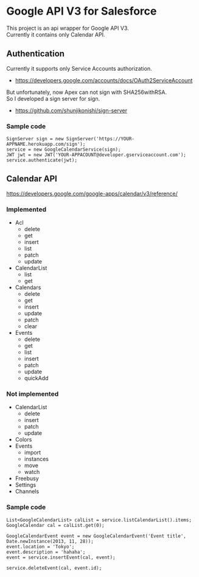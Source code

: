# Google API V3 for Salesforce

This project is an api wrapper for Google API V3.  
Currently it contains only Calendar API.

## Authentication
Currently it supports only Service Accounts authorization.

- https://developers.google.com/accounts/docs/OAuth2ServiceAccount

But unfortunately, now Apex can not sign with SHA256withRSA.  
So I developed a sign server for sign.

- https://github.com/shunjikonishi/sign-server

### Sample code
    SignServer sign = new SignServer('https://YOUR-APPNAME.herokuapp.com/sign');
    service = new GoogleCalendarService(sign);
    JWT jwt = new JWT('YOUR-APPACOUNT@developer.gserviceaccount.com');
    service.authenticate(jwt);

## Calendar API

https://developers.google.com/google-apps/calendar/v3/reference/

### Implemented

- Acl
    - delete
    - get
    - insert
    - list
    - patch
    - update
- CalendarList
    - list
    - get
- Calendars
    - delete
    - get
    - insert
    - update
    - patch
    - clear
- Events
    - delete
    - get
    - list
    - insert
    - patch
    - update
    - quickAdd

### Not implemented

- CalendarList
    - delete
    - insert
    - patch
    - update
- Colors
- Events
    - import
    - instances
    - move
    - watch
- Freebusy
- Settings
- Channels


### Sample code
    List<GoogleCalendarList> calList = service.listCalendarList().items;
    GoogleCalendar cal = calList.get(0);
    
    GoogleCalendarEvent event = new GoogleCalendarEvent('Event title', Date.newInstance(2013, 11, 28));
    event.location = 'Tokyo';
    event.description = 'hahaha';
    event = service.insertEvent(cal, event);
    
    service.deleteEvent(cal, event.id);

